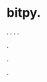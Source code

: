 # bitpy.
.
.
.
.












.






















































.
























.











